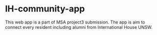 # IH-community-app
This web app is a part of MSA project3 submission. The app is aim to connect every resident including alumni from International House UNSW.
